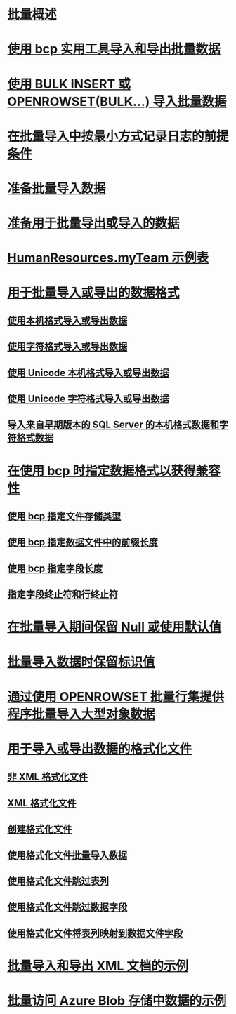 # [批量概述](bulk-import-and-export-of-data-sql-server.md)  
# [使用 bcp 实用工具导入和导出批量数据](import-and-export-bulk-data-by-using-the-bcp-utility-sql-server.md)  
# [使用 BULK INSERT 或 OPENROWSET(BULK...) 导入批量数据](import-bulk-data-by-using-bulk-insert-or-openrowset-bulk-sql-server.md)  
# [在批量导入中按最小方式记录日志的前提条件](prerequisites-for-minimal-logging-in-bulk-import.md)  
# [准备批量导入数据](prepare-to-bulk-import-data-sql-server.md)  
# [准备用于批量导出或导入的数据](prepare-data-for-bulk-export-or-import-sql-server.md)  
# [HumanResources.myTeam 示例表](humanresources-myteam-sample-table-sql-server.md)  
# [用于批量导入或导出的数据格式](data-formats-for-bulk-import-or-bulk-export-sql-server.md)  
## [使用本机格式导入或导出数据](use-native-format-to-import-or-export-data-sql-server.md)  
## [使用字符格式导入或导出数据](use-character-format-to-import-or-export-data-sql-server.md)  
## [使用 Unicode 本机格式导入或导出数据](use-unicode-native-format-to-import-or-export-data-sql-server.md)  
## [使用 Unicode 字符格式导入或导出数据](use-unicode-character-format-to-import-or-export-data-sql-server.md)  
## [导入来自早期版本的 SQL Server 的本机格式数据和字符格式数据](import-native-and-character-format-data-from-earlier-versions-of-sql-server.md)  
# [在使用 bcp 时指定数据格式以获得兼容性](specify-data-formats-for-compatibility-when-using-bcp-sql-server.md)  
## [使用 bcp 指定文件存储类型](specify-file-storage-type-by-using-bcp-sql-server.md)  
## [使用 bcp 指定数据文件中的前缀长度](specify-prefix-length-in-data-files-by-using-bcp-sql-server.md)  
## [使用 bcp 指定字段长度](specify-field-length-by-using-bcp-sql-server.md)  
## [指定字段终止符和行终止符](specify-field-and-row-terminators-sql-server.md)  
# [在批量导入期间保留 Null 或使用默认值](keep-nulls-or-use-default-values-during-bulk-import-sql-server.md)  
# [批量导入数据时保留标识值](keep-identity-values-when-bulk-importing-data-sql-server.md)  
# [通过使用 OPENROWSET 批量行集提供程序批量导入大型对象数据](bulk-import-large-object-data-with-openrowset-bulk-rowset-provider.md)  
# [用于导入或导出数据的格式化文件](format-files-for-importing-or-exporting-data-sql-server.md)  
## [非 XML 格式化文件](non-xml-format-files-sql-server.md)  
## [XML 格式化文件](xml-format-files-sql-server.md)  
## [创建格式化文件](create-a-format-file-sql-server.md)  
## [使用格式化文件批量导入数据](use-a-format-file-to-bulk-import-data-sql-server.md)  
## [使用格式化文件跳过表列](use-a-format-file-to-skip-a-table-column-sql-server.md)  
## [使用格式化文件跳过数据字段](use-a-format-file-to-skip-a-data-field-sql-server.md)  
## [使用格式化文件将表列映射到数据文件字段](use-a-format-file-to-map-table-columns-to-data-file-fields-sql-server.md)  
# [批量导入和导出 XML 文档的示例](examples-of-bulk-import-and-export-of-xml-documents-sql-server.md)  
# [批量访问 Azure Blob 存储中数据的示例](examples-of-bulk-access-to-data-in-azure-blob-storage.md)  
